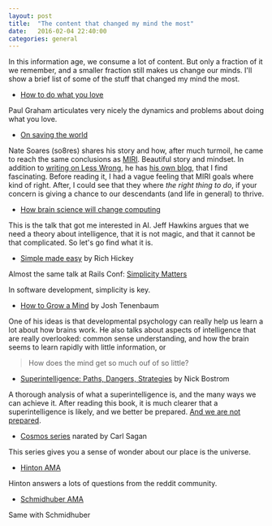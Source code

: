 ```yaml
---
layout: post
title:  "The content that changed my mind the most"
date:   2016-02-04 22:40:00
categories: general
---
```


In this information age, we consume a lot of content. But only a fraction of it we remember, and a smaller
fraction still makes us change our minds. I'll show a brief list of some of the stuff that changed my mind the most.

 - [How to do what you love](http://www.paulgraham.com/love.html)
 
Paul Graham articulates very nicely the dynamics and problems about doing what you love.

 - [On saving the world](http://lesswrong.com/lw/jl3/on_saving_the_world/)
 
Nate Soares (so8res) shares his story and how, after much turmoil, he came to reach the same conclusions as 
[MIRI](https://intelligence.org/). Beautiful story and mindset.
In addition to [writing on Less Wrong](http://lesswrong.com/user/So8res/), 
he has [his own blog](http://mindingourway.com/), that I find fascinating. Before reading it, I had a vague
feeling that MIRI goals where kind of right. After, I could see that they where *the right thing to do*, if
your concern is giving a chance to our descendants (and life in general) to thrive.

 - [How brain science will change computing](https://www.ted.com/talks/jeff_hawkins_on_how_brain_science_will_change_computing?language=en)
 
This is the talk that got me interested in AI. Jeff Hawkins argues that we need a theory about intelligence, that it
is not magic, and that it cannot be that complicated. So let's go find what it is.

 - [Simple made easy](http://www.infoq.com/presentations/Simple-Made-Easy) by Rich Hickey
  
Almost the same talk at Rails Conf: [Simplicity Matters](https://www.youtube.com/watch?v=rI8tNMsozo0)

In software development, simplicity is key.

 - [How to Grow a Mind](http://videolectures.net/aaai2012_tenenbaum_grow_mind/) by Josh Tenenbaum
 
One of his ideas is that developmental psychology can really help us learn a lot about how brains work. He also
talks about aspects of intelligence that are really overlooked: common sense understanding, and how the brain seems
to learn rapidly with little information, or

> How does the mind get so much ouf of so little?

 - [Superintelligence: Paths, Dangers, Strategies](http://www.amazon.com/Superintelligence-Dangers-Strategies-Nick-Bostrom/dp/1501227742) by Nick Bostrom
 
A thorough analysis of what a superintelligence is, and the many ways we can achieve it. After reading this book,
it is much clearer that a superintelligence is likely, and we better be prepared. [And we are not prepared](https://www.youtube.com/watch?v=7Pq-S557XQU).

 - [Cosmos series](http://www.imdb.com/title/tt0081846/) narated by Carl Sagan
 
This series gives you a sense of wonder about our place is the universe.

 - [Hinton AMA](https://www.reddit.com/r/machinelearning/comments/2lmo0l/ama_geoffrey_hinton)
 
Hinton answers a lots of questions from the reddit community.

 - [Schmidhuber AMA](https://www.reddit.com/r/MachineLearning/comments/2xcyrl/i_am_j%C3%BCrgen_schmidhuber_ama)
 
Same with Schmidhuber